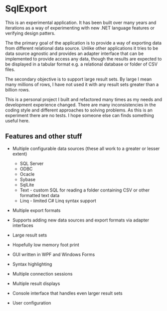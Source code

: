 # SqlExport

This is an experimental application. It has been built over many years and iterations as a way of experimenting with new
.NET language features or verifying design patters. 

The the primary goal of the application is to provide a way of exporting data from different relational data source. 
Unlike other applications it tries to be data source agnostic and provides an adapter interface that can be implemented
to provide access any data, though the results are expected to be displayed in a tabular format e.g. a relational
database or folder of CSV files. 

The secondary objective is to support large result sets. By large I mean many millions of rows, I have not used it with
any result sets greater than a billion rows. 

This is a personal project I built and refactored many times as my needs and development experience changed. There are
many inconsistencies in the coding style and different approaches to solving problems. As this is an experiment there
are no tests. I hope someone else can finds something useful here.

## Features and other stuff

* Multiple configurable data sources (these all work to a greater or lesser extent)
  * SQL Server
  * ODBC
  * Ocacle
  * Sybase
  * SqlLite
  * Text - custom SQL for reading a folder containing CSV or other formatted text data
  * Linq - limited C# Linq syntax support

* Multiple export formats
* Supports adding new data sources and export formats via adapter interfaces
* Large result sets
* Hopefully low memory foot print
* GUI written in WPF and Windows Forms
* Syntax highlighting 
* Multiple connection sessions
* Multiple result displays
* Console interface that handles even larger result sets
* User configuration
